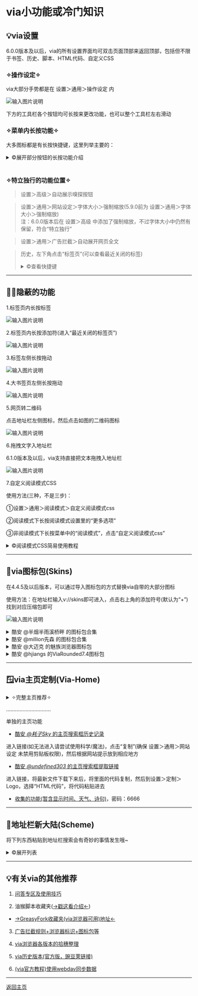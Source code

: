 # via小功能或冷门知识

## 💡via设置

6.0.0版本及以后，via的所有设置界面均可双击页面顶部来返回顶部，包括但不限于书签、历史、脚本、HTML代码、自定义CSS

### ✧操作设定✧

via大部分手势都是在 设置＞通用＞操作设定 内

![输入图片说明](img/gestures.png)

下方的工具栏各个按钮均可长按来更改功能，也可以整个工具栏左右滑动

### ✧菜单内长按功能✧

大多图标都是有长按快捷键，这里列举主要的：

<details><summary> ©展开部分按钮的长按功能介绍 </summary>

> 长按“设置”进入“定制菜单”界面

(普通方式 点击菜单中的“定制菜单” 或 设置＞通用＞定制菜单)

> 长按“电脑模式”可以切换“浏览器标识”

(普通方式 点击菜单中的“浏览器标识”)

> 长按“浏览器标识”进入“浏览器标识”界面

(普通方式 设置＞通用＞浏览器标识)

> 长按“工具箱”进行“资源嗅探”

(普通方式 点击菜单中的“资源嗅探”)

> 长按“添加书签”将网站“添加到桌面”

(普通方式 点击菜单中的“添加到桌面”)

> 长按“标记广告”或“网络日志”进入“自定义规则”界面

(普通方式 设置＞通用＞广告拦截＞自定义规则)

> 长按“翻译”打开翻译菜单，用于切换其他翻译方式

(普通方式 正常翻译失败后会打开)

> 长按“分享”选择对应软件打开当前网页

(普通方式 点击菜单中的“其他应用打开”)

> 长按“阅读模式”可以打开阅读设置

(普通方式 设置＞通用＞阅读模式)

> 长按“网站设定”可以打开网站设定总设置

(普通方式 设置＞通用＞网站设定)

> 长按“字体大小”可以打开字体大小总设置

(普通方式 设置＞通用＞网站设定＞字体大小)

> 长按地址栏左侧图标选择“搜索引擎”

(普通方式 点击地址栏进入输入状态后，点击左侧图标[默认为放大镜])

</details>

<br>

### ✧特立独行的功能位置✧

> 设置＞高级＞自动展示嗅探按钮

> 设置＞通用＞网站设定＞字体大小＞强制缩放(5.9.0前为 设置＞通用＞字体大小＞强制缩放)<br>注：6.0.0版本后在 设置＞高级 中添加了强制缩放，不过字体大小中仍然有保留，符合“特立独行”

> 设置＞通用＞广告拦截＞自动展开网页全文

> 历史，左下角点击“标签页”(可以查看最近关闭的标签)<br><details><summary> ©查看快捷键 </summary>长按添加标签(如图)的地方即可直接打开<br>![输入图片说明](img/longPressAddTab.png) </details>

*****

## 😶‍🌫️隐蔽的功能

1.标签页内长按标签

![输入图片说明](img/longPressTab.png)

2.标签页内长按添加符(进入“最近关闭的标签页”)

![输入图片说明](img/longPressAddTab.png)

3.标签左侧长按拖动

![输入图片说明](img/dragTab.png)

4.大书签页左侧长按拖动

![输入图片说明](img/dragBookMark.png)

5.网页转二维码

点击地址栏左侧图标，然后点击如图的二维码图标

![输入图片说明](img/QRCode.png)

6.拖拽文字入地址栏

6.1.0版本及以后，via支持直接把文本拖拽入地址栏

![输入图片说明](img/DragAndDrop.png)

7.自定义阅读模式CSS

使用方法(三种，不是三步)：

①设置＞通用＞阅读模式＞自定义阅读模式css

②阅读模式下长按阅读模式设置里的“更多选项”

③非阅读模式下长按菜单中的“阅读模式”，点击“自定义阅读模式css”

<details>

<summary>©阅读模式CSS简易使用教程</summary>

```

/*💾阅读模式主体*/
.via-reader-body{
/*↓网页字体改为默认↓*/
font-family:initial !important;
}
/*💾阅读模式头部整体*/
.via-reader-header{
/*↓调整边距(两条)↓*/
padding:0;
margin-bottom:0;
}
/*💾阅读模式头部-标题*/
.via-reader-header>h1{
/*↓让标题只显示一行(三条)↓*/
overflow:hidden;
white-space:nowrap;
text-overflow:ellipsis;
}
/*💾阅读模式头部-域名*/
.via-reader-header>div:not(a){
/*不知道有什么能改的，先放着*/
}
/*💾阅读模式头部-上一页、目录、下一页*/
.via-reader-header>div>a{
color:red !important;
/*↓去掉下划线↓*/
text-decoration:none !important;
padding:10px 0;
}
/*💾阅读模式内容*/
.via-reader-content{
/*↓限制宽度↓*/
width:92vw !important;
/*↓添加边框↓*/
border:1px solid grey;
/*↓调整边距(两条)*/
margin:20px auto 80px;
padding:10px;
}
/*💾阅读模式内容-调整文字边距*/
.via-reader-content>p{
margin:0;
padding:10px 0;
}
/*💾让文字两端对齐*/
#readability-page-1 > div > p{
text-align:justify !important;
}
/*💾尝试去掉内部边框*/
.via-reader-content *{
box-shadow:0px !important;
border:0 !important;
}
/*💾阅读模式内容-上一页、目录、下一页*/
.via-reader-content>p>a{
color:red !important;
}

```

</details>

*****

## 🧥via图标包(Skins)

在4.4.5及以后版本，可以通过导入图标包的方式替换via自带的大部分图标

使用方法：在地址栏输入v://skins即可进入，点击右上角的添加符号(默认为“+”)找到对应压缩包即可

![输入图片说明](img/addSkins.png)

<details><summary>酷安 @半烟半雨溪桥畔 的图标包合集</summary>

[酷安 _@半烟半雨溪桥畔_ 的图标包合集](https://www.lanzn.com/b0337qg1c)，密码：6666

![输入图片说明](img/myskins.png)

</details>

<details><summary>酷安 @million先森 的图标包合集</summary>

[酷安 _@million先森_ 的图标包合集](https://www.lanzn.com/b02dx028j)，密码：9sbt

![million先森的图标包](img/skins2.png)

</details>

<details><summary>酷安 @大迈克 的魅族浏览器图标包</summary>

[酷安 _@大迈克_ 的魅族浏览器图标包](https://www.lanzn.com/b012evkxc)，密码：35ug

![魅族浏览器图标包](img/MeizuSkin.png)

</details>

<details><summary>酷安 @hjiangs 的ViaRounded7.4图标包</summary>

[酷安 _@hjiangs_ 的ViaRounded7.4图标包](https://lanzoup.com/iaChK1nwib4f)

</details>

*****

## 🪟via主页定制(Via-Home)

<details><summary> ✧完整主页推荐✧ </summary>

1. [自用via定制主页](https://www.lanzn.com/b033jzlxa)，内含使用方法，密码：6666

功能：屏蔽下滑聚焦地址栏，增加下滑聚焦搜索框、双击聚焦搜索框，支持切换搜索引擎，搜索框删中文按钮，简易书签抽屉，点击展示小书签窗口的渐变logo

支持自定义，如有问题可找[酷安@半烟半雨溪桥畔](http://www.coolapk.com/u/20596394)

<details><summary>具体自定义内容展开</summary>

![输入图片说明](img/myHomeCSS.png)

</details>

![输入图片说明](img/myHome.gif)

2. [酷安 _@腿短的二狗子_ 的主页](https://www.lanzn.com/b06eccgmd)，内含使用方法，密码：6666

功能：在主页设置里支持GIF、mp4格式背景，支持显示天气和时间、搜索框左侧切换搜索引擎，搜索框右侧扫描二维码按钮，搜索框上方显示搜索历史，搜索框聚焦下移，完美书签抽屉

支持自定义，如有问题可找[酷安@腿短的二狗子](http://www.coolapk.com/u/3632084)，

<details><summary>具体自定义内容展开</summary>

进入书签抽屉，右上角齿轮即是主页设置 

![输入图片说明](img/home2Custom.png)

</details>

![输入图片说明](img/home2.gif)

</details>

…………………………

单独的主页功能

- [酷安 _@耗子Sky_ 的主页搜索框历史记录](https://lemon399.gitlab.io/page/code-share-page/code?url=https://lemon399.gitlab.io/page/code-share-page/settings-search-history.txt)

进入链接(如无法进入请尝试使用科学/魔法)，点击“复制”(确保 设置＞通用＞网站设定 未禁用剪贴板权限)，然后根据网站提示放到相应地方

- [酷安 _@undefined303_ 的主页搜索框提取链接](https://lanzoup.com/iXv4a1bj8uuf)

进入链接，将最新文件下载下来后，将里面的代码复制，然后到设置＞定制＞Logo，选择“HTML代码”，将代码粘贴进去

- [收集的功能(暂含显示时间、天气、诗句)](https://www.lanzn.com/b033s67ib)，密码：6666

*****

## 🎈地址栏新大陆(Scheme)

将下列东西粘贴到地址栏搜索会有奇妙的事情发生哦~

<details>
  <summary> ©展开列表 </summary>
  
- 沉浸式书签页(实际上就是文件地址)
> file:///data/user/0/mark.via/files/bookmarks.html

- 当前版本拾穗页(实际上也是文件地址)
> file:///data/user/0/mark.via/files/about.html

- 沉浸式历史页 
> history//

- 小窗口书签页 
> folder://

- 翻译菜单 
> javascript:via.cmd(513)

- 聚焦地址栏 
> javascript:via.cmd(514)

- 标记广告 
> javascript:via.cmd(517)

- 大书签页(书签部分)
> javascript:via.cmd(257)

- 大书签页(历史部分)
> v://history _或_ via://history

- via功能页 
> v:// _或_ via://

- 沉浸式离线页 
> v://offline _或_ via://offline

- 在主页时是小窗口书签页，在其他网页是沉浸式书签页
> v://bookmarks _或_ via://bookmarks

- 图标包切换页 
> v://skins _或_ via://skins

- 使用扫码功能 
> v://scanner _或_ via://scanner

- 打开下载页
> v://downloader _或_ via://downloader

- 调用via搜索(基本是开发者用的)
> v://search _或_ via://search

- 调用via搜索任意关键词(喜欢折腾的可以试试，用外部软件调用via)
> v://search?q=任意关键词 _或_ via://search?q=任意关键词

[官方介绍Scheme文档](https://viayoo.com/zh-cn/docs/about-the-uri-scheme-of-via-for-android.html)

</details>

*****

## 💡有关via的其他推荐

1. [问答专区及使用技巧](FAQ.md)

2. 油猴脚本收藏夹([→戳这看介绍←](script-share.md))

- [→GreasyFork收藏夹(via浏览器可用)地址←](https://greasyfork.org/scripts?filter_locale=0&set=586537)

3. [广告拦截规则+浏览器标识+图标包等](messy-cont.md)

4. [via浏览器各版本的拾穗整理](https://www.sgfox.cc/archives/via-shisui.html)

5. [via历史版本(官方版，豌豆荚链接)](https://m.wandoujia.com/apps/6609177/history)

6. [(via官方教程)使用webdav同步数据](https://viayoo.com/zh-cn/docs/sync-your-data-via-webdav.html)

*****

[返回主页](../README.md)